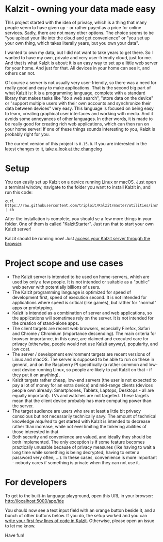 # Kalzit - owning your data made easy

This project started with the idea of privacy, which is a thing that many people seem to have given up - or rather payed as a price for online services.
Sadly, there are not many other options. The choice seems to be "you upload your life into the cloud and get convenience" or "you set up your own thing, which takes literally years, but you own your data".

I wanted to own my data, but I did not want to take years to get there.
So I wanted to have my own, private and very user-friendly cloud, just for me. And that is what Kalzit is about: it is an easy way to set up a little web server for your home. And just for that. All devices in your home can see it, and others can not. 

Of course a server is not usually very user-friendly, so there was a need for really good and easy to make applications. That is the second big part of what Kalzit is:
It is a programming language, complete with a standard library that makes tasks like "do a web search", "store data on the device" or "support multiple users with their own accounts and synchronize their data between devices" very easy.
This language is focused on being easy to learn, creating graphical user interfaces and working with media. And it avoids some annoyances of other languages. In other words, it is made to be really good for creating rich web applications, which can then run on your home server!
If one of these things sounds interesting to you, Kalzit is probably right for you.

The current version of this project is `0.15.0`. If you are interested in the latest changes to it, [take a look at the changelog](/docs/changelog/0.15.0.md)

# Setup

You can easily set up Kalzit on a device running Linux or macOS.
Just open a terminal window, navigate to the folder you want to install Kalzit in, and run this code:

```
curl https://raw.githubusercontent.com/triploit/Kalzit/master/utilities/installer/main.sh | sh
```

After the installation is complete, you should se a few more things in your folder. One of them is called "KalzitStarter". Just run that to start your own Kalzit server!

Kalzit should be running now! Just [access your Kalzit server through the browser](http://localhost:5000/).

# Project scope and use cases
* The Kalzit server is intended to be used on home-servers, which are used by only a few people. It is not intended or suitable as a "public" web server with potentially billions of users.
* The Kalzit programming language is optimized for speed of development first, speed of execution second. It is not intended for applications where speed is critical (like games), but rather for "normal" apps or prototyping.
* Kalzit is intended as a combination of server and web applications, so the applications will sometimes rely on the server. It is not intended for the creation of stand-alone apps.
* The client targets are recent web browsers, especially Firefox, Safari and Chrome / Chromium (importance descending). The main criteria for browser importance, in this case, are claimed and executed care for privacy (otherwise, people would not use Kalzit anyway), popularity, and low cost.
* The server / development environment targets are recent versions of Linux and macOS. The server is supposed to be able to run on these in general, and on the Raspberry PI specifically (a rather common and low-cost device running Linux, so people are likely to put Kalzit on that - if they put it on anything).
* Kalzit targets rather cheap, low-end servers (the user is not expected to pay a lot of money for an extra device) and mid-range clients (devices people own already: Smartphones, Tablets, Laptops, Desktops - all are equally important). TVs and watches are not targeted. These targets mean that the client device probably has more computing power than the server.
* The target audience are users who are at least a little bit privacy conscious but not necessarily technically savy. The amount of technical knowledge *required* to get started with Kalzit is intended to decrease rather than increase, while not ever limiting the tinkering abilities of those interested in that.
* Both security and convenience are valued, and ideally they should be both implemented. The only exception is if some feature becomes practically unusable because of privacy measures (like having to wait a long time while something is being decrypted, having to enter a password very often, ...). In these cases, convenience is more important - nobody cares if something is private when they can not use it.

# For developers

To get to the built-in language playground, open this URL in your browser: [http://localhost:5000/app/ide](http://localhost:5000/app/ide)

You should now see a text input field with an orange button beside it, and a bunch of other buttons below.
If you do, the setup worked and you can [write your first few lines of code in Kalzit](http://localhost:5000/docs/tutorial/babysteps.md).
Otherwise, please open an issue to let me know.

Have fun!
